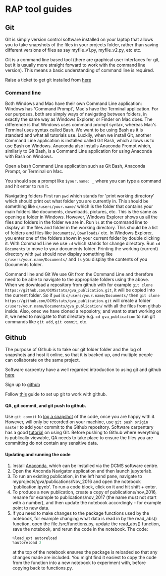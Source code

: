 # RAP tool guides

## Git

Git is simply version control software installed on your laptop that allows you to take snapshots of the files in your projects folder, rather than saving different versions of files as say myfile_v1.py, myfile_v2.py, etc etc.

Git is a command line based tool (there are graphical user interfaces for git, but it is usually more straight forward to work with the command line version). This means a basic understanding of command line is required.

Raise a ticket to get git installed from [here](https://git-scm.com/downloads)

### Command line
Both Windows and Mac have their own Command Line application: Windows has 'Command Prompt', Mac's have the Terminal application. For our purposes, both are simply ways of navigating between folders, in exactly the same way as Windows Explorer, or Finder on Mac does. The difference is that Windows uses command prompt syntax, whereas Mac's Terminal uses syntax called Bash. We want to be using Bash as it is standard and what all tutorials use. Luckily, when we install Git, another Command Line application is installed called Git Bash, which allows us to use Bash on Windows. Anaconda also installs Anaconda Prompt which, similarly to Git Bash, is a Command Line application for using Anaconda with Bash on Windows.

Open a bash Command Line application such as Git Bash, Anaconda Prompt, or Terminal on Mac.

You should see a prompt like `$your.name: _` where you can type a command and hit enter to run it.

Navigating folders
First run `pwd` which stands for 'print working directory' which should print out what folder you are currently in. This should be something like `c/users/your.name/` which is the folder that contains your main folders like documents, downloads, pictures, etc. This is the same as opening a folder in Windows. However, Windows Explorer shows us all the files and folders in the folder we are in. Run `ls` at the command line to display all the files and folder in the working directory. This should be a list of folders and files like `Documents/`, `Downloads/` etc. In Windows Explorer, you enter one of the folders shown in your current folder by double clicking it. With Command Line we use `cd` which stands for change directory. Run `cd Documents` to move to your documents folder. Printing the working (current) directory with `pwd` should now display something like `c/users/your.name/Documents/` and `ls` you display the contents of you Documents folder.

Command line and Git
We use Git from the Command Line and therefore need to be able to navigate to the appropriate folders using the above. When we download a repository from github with for example `git clone https://github.com/DCMSstats/gva_publication.git`, it will be copied into the current folder. So if `pwd` is `c/users/your.name/Documents/` then `git clone https://github.com/DCMSstats/gva_publication.git` will create a folder `c/users/your.name/Documents/gva_publication/` with all the files from github inside. Also, onec we have cloned a reposiotry, and want to start working on it, we need to navigate to that directory e.g. `cd gva_publication` to run git commands like `git add`, `git commit`, etc.


## Github
The purpose of Github is to take our git folder folder and the log of snapshots and host it online, so that it is backed up, and multiple people can collaborate on the same project.

Software carpentry have a well regarded introduction to using git and github [here](https://swcarpentry.github.io/git-novice/)

Sign up to [github](https://github.com/)

Follow [this](https://help.github.com/articles/set-up-git/) guide to set up git to work with github.

#### QA, git commit, and git push to github.
Use `git commit` to [log a snapshot](https://github.com/DCMSstats/gva_publication/commits/master) of the code, once you are happy with it. However, will only be recorded on your machine, use `git push origin master` to add your commit to the Github repository. Software carpentary has a good [tutorial](https://swcarpentry.github.io/git-novice/) on using Git. Before pushing to Github where everything is publically viewable, QA needs to take place to ensure the files you are committing do not contain any sensitive data.


#### Updating and running the code
1. Install [Anaconda](https://anaconda.org/), which can be installed via the DCMS software centre.
1. Open the Anconda Navigator application and then launch jupyterlab.
1. To run an existing publication, in the left hand pane, navigate to myprojects/gva/publications/Nov_2016 and open the notebook 'publication.ipynb'. To run a code block, click on it and hit shift + enter.
1. To produce a new publication, create a copy of publications/nov_2016, rename for example to publications/nov_2017 (the name must not start with a number), and then update the notebook accordingly - for example point to new data.
1. If you need to make changes to the package functions used by the notebook, for example changing what data is read in by the read_abs() function, open the file /src/functions.py, update the read_abs() function, save the notebook, and rerun the code in the notebook. The code:
   ```python
   %load_ext autoreload
   %autoreload 2
   ```
   at the top of the notebook ensures the package is reloaded so that any changes made are included. You might find it easiest to copy the code from the function into a new notebook to experiment with, before copying back to functions.py.

